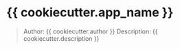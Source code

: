 # {{ cookiecutter.app_name }}

> Author: {{ cookiecutter.author }}
> Description: {{ cookiecutter.description }}